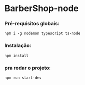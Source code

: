 # BarberShop-node

### Pré-requisitos globais:
`npm i -g nodemon typescript ts-node`

### Instalação:
`npm install`

### pra rodar o projeto:
`npm run start-dev`